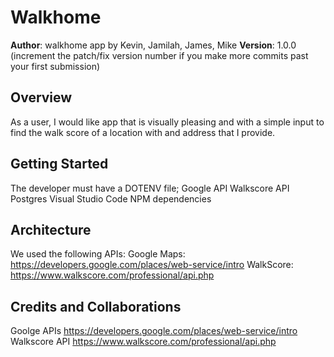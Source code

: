 # Walkhome
**Author**: walkhome app by Kevin, Jamilah, James, Mike
**Version**: 1.0.0 (increment the patch/fix version number if you make more commits past your first submission)

## Overview
As a user, I would like app that is visually pleasing and with a simple input to find the walk score of a location  with and address that I provide.

## Getting Started
The developer must have a DOTENV file;
Google API
Walkscore API
Postgres
Visual Studio Code
NPM dependencies

## Architecture
We used the following APIs:
Google Maps:
https://developers.google.com/places/web-service/intro
WalkScore:
https://www.walkscore.com/professional/api.php

## Credits and Collaborations
Goolge APIs
https://developers.google.com/places/web-service/intro
Walkscore API
https://www.walkscore.com/professional/api.php
